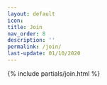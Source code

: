```yaml
---
layout: default
icon: 
title: Join
nav_order: 8
description: ''
permalink: /join/
last-update: 01/10/2020
---
```

{% include partials/join.html %}